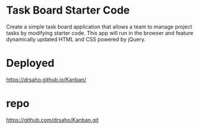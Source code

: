 # Task Board Starter Code
Create a simple task board application that allows a team to manage project tasks by modifying starter code. This app will run in the browser and feature dynamically updated HTML and CSS powered by jQuery.

# Deployed
https://drsaho.github.io/Kanban/

# repo
https://github.com/drsaho/Kanban.git
